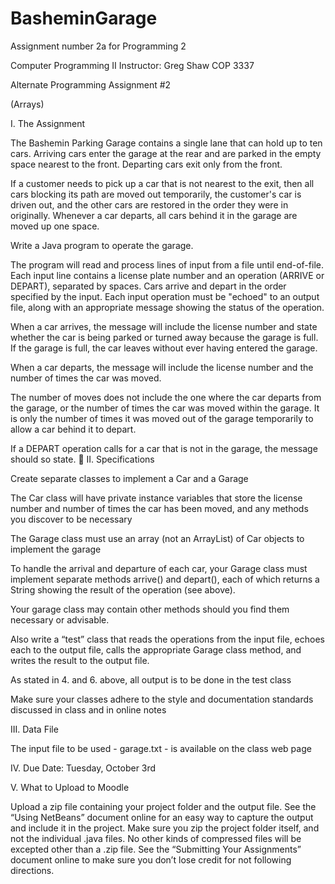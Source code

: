 # BasheminGarage
Assignment number 2a for Programming 2

Computer Programming II				   Instructor: Greg Shaw
COP 3337 							    


Alternate Programming Assignment #2

(Arrays)


I. The Assignment

The Bashemin Parking Garage contains a single lane that can hold up to ten cars.  Arriving cars enter the garage at the rear and are parked in the empty space nearest to the front. Departing cars exit only from the front.  

If a customer needs to pick up a car that is not nearest to the exit, then all cars blocking its path are moved out temporarily, the customer's car is driven out, and the other cars are restored in the order they were in originally.  Whenever a car departs, all cars behind it in the garage are moved up one space.

Write a Java program to operate the garage. 

The program will read and process lines of input from a file until end-of-file. Each input line contains a license plate number and an operation (ARRIVE or DEPART), separated by spaces.  Cars arrive and depart in the order specified by the input.  Each input operation must be "echoed" to an output file, along with an appropriate message showing the status of the operation.

When a car arrives, the message will include the license number and state whether the car is being parked or turned away because the garage is full.  If the garage is full, the car leaves without ever having entered the garage.

When a car departs, the message will include the license number and the number of times the car was moved. 

The number of moves does not include the one where the car departs from the garage, or the number of times the car was moved within the garage. It is only the number of times it was moved out of the garage temporarily to allow a car behind it to depart.

If a DEPART operation calls for a car that is not in the garage, the message should so state.

 II. Specifications

 Create separate classes to implement a Car and a Garage

 The Car class will have private instance variables that store the license number and number of times the car has been moved, and any methods you discover to be necessary

 The Garage class must use an array (not an ArrayList) of Car objects to implement the garage

 To handle the arrival and departure of each car, your Garage class must implement separate methods arrive() and depart(), each of which returns a String showing the result of the operation (see above).

 Your garage class may contain other methods should you find them necessary or advisable.

 Also write a “test” class that reads the operations from the input file, echoes each to the output file, calls the appropriate Garage class method, and writes the result to the output file.

 As stated in 4. and 6. above, all output is to be done in the test class

 Make sure your classes adhere to the style and documentation standards discussed in class and in online notes 

 III. Data File

 The input file to be used - garage.txt - is available on the class web page

 IV. Due Date:  Tuesday, October 3rd
  
   V. What to Upload to Moodle

   Upload a zip file containing your project folder and the output file.  See the “Using NetBeans” document online for an easy way to capture the output and include it in the project. Make sure you zip the project folder itself, and not the individual .java files. No other kinds of compressed files will be excepted other than a .zip file.  See the “Submitting Your Assignments” document online to make sure you don’t lose credit for not following directions.
   

